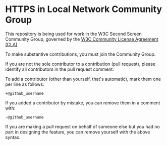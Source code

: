 # HTTPS in Local Network Community Group

This repository is being used for work in the W3C Second Screen Community Group, governed by the
[W3C Community License Agreement (CLA)](http://www.w3.org/community/about/agreements/cla/).

To make substantive contributions, you must join the Community Group.

If you are not the sole contributor to a contribution (pull request), please identify all
contributors in the pull request comment.

To add a contributor (other than yourself, that's automatic), mark them one per line as follows:

```
+@github_username
```

If you added a contributor by mistake, you can remove them in a comment with:

```
-@github_username
```

If you are making a pull request on behalf of someone else but you had no part in designing the
feature, you can remove yourself with the above syntax.